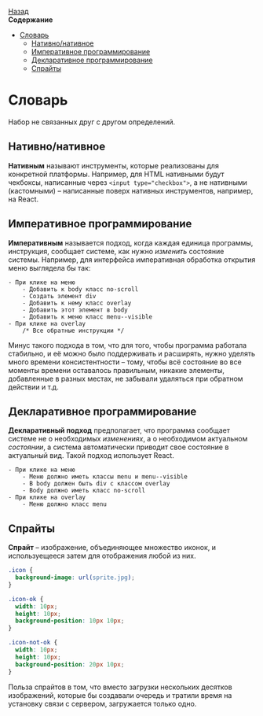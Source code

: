 <!-- START doctoc generated TOC please keep comment here to allow auto update -->
<!-- DON'T EDIT THIS SECTION, INSTEAD RE-RUN doctoc TO UPDATE -->
[Назад](README.md)<br />**Содержание**

- [Словарь](#%D1%81%D0%BB%D0%BE%D0%B2%D0%B0%D1%80%D1%8C)
  - [Нативно/нативное](#%D0%BD%D0%B0%D1%82%D0%B8%D0%B2%D0%BD%D0%BE%D0%BD%D0%B0%D1%82%D0%B8%D0%B2%D0%BD%D0%BE%D0%B5)
  - [Императивное программирование](#%D0%B8%D0%BC%D0%BF%D0%B5%D1%80%D0%B0%D1%82%D0%B8%D0%B2%D0%BD%D0%BE%D0%B5-%D0%BF%D1%80%D0%BE%D0%B3%D1%80%D0%B0%D0%BC%D0%BC%D0%B8%D1%80%D0%BE%D0%B2%D0%B0%D0%BD%D0%B8%D0%B5)
  - [Декларативное программирование](#%D0%B4%D0%B5%D0%BA%D0%BB%D0%B0%D1%80%D0%B0%D1%82%D0%B8%D0%B2%D0%BD%D0%BE%D0%B5-%D0%BF%D1%80%D0%BE%D0%B3%D1%80%D0%B0%D0%BC%D0%BC%D0%B8%D1%80%D0%BE%D0%B2%D0%B0%D0%BD%D0%B8%D0%B5)
  - [Спрайты](#%D1%81%D0%BF%D1%80%D0%B0%D0%B9%D1%82%D1%8B)

<!-- END doctoc generated TOC please keep comment here to allow auto update -->

# Словарь

Набор не связанных друг с другом определений. 

## Нативно/нативное

**Нативным** называют инструменты, которые реализованы для конкретной платформы. Например, для HTML нативными будут чекбоксы, написанные через `<input type="checkbox">`, а не нативными (кастомными) – написанные поверх нативных инструментов, например, на React.  

## Императивное программирование

**Императивным** называется подход, когда каждая единица программы, инструкция, сообщает системе, как нужно *изменить* состояние системы. Например, для интерфейса императивная обработка открытия меню выглядела бы так:

```
- При клике на меню
	- Добавить к body класс no-scroll
	- Создать элемент div
	- Добавить к нему класс overlay
	- Добавить этот элемент в body
	- Добавить к меню класс menu--visible
- При клике на overlay
	/* Все обратные инструкции */
```

Минус такого подхода в том, что для того, чтобы программа работала стабильно, и её можно было поддерживать и расширять, нужно уделять много времени консистентности – тому, чтобы всё состояние во все моменты времени оставалось правильным, никакие элементы, добавленные в разных местах, не забывали удаляться при обратном действии и т.д.

## Декларативное программирование

**Декларативный подход** предполагает, что программа сообщает системе не о необходимых *изменениях*, а о необходимом актуальном *состоянии*, а система автоматически приводит свое состояние в актуальный вид. Такой подход использует React.

```
- При клике на меню
	- Меню должно иметь классы menu и menu--visible
	- В body должен быть div с классом overlay
	- Body должно иметь класс no-scroll
- При клике на overlay 
	- Меню должно класс menu
```

## Спрайты

**Спрайт** – изображение, объединяющее множество иконок, и используещееся затем для отображения любой из них. 

```css
.icon {
  background-image: url(sprite.jpg);
}

.icon-ok {
  width: 10px;
  height: 10px;
  background-position: 10px 10px;
}

.icon-not-ok {
  width: 10px;
  height: 10px;
  background-position: 20px 10px;
}
```

Польза спрайтов в том, что вместо загрузки нескольких десятков изображений, которые бы создавали очередь и тратили время на установку связи с сервером, загружается только одно.